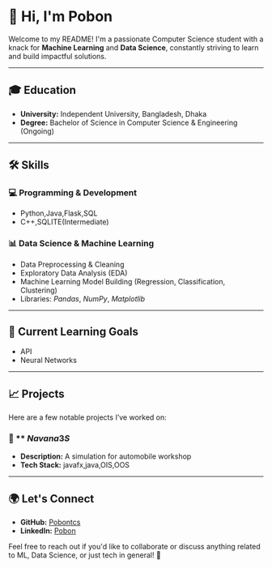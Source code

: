 # 👋 Hi, I'm **Pobon**

Welcome to my README! I'm a passionate Computer Science student with a knack for **Machine Learning** and **Data Science**, constantly striving to learn and build impactful solutions.

---

## 🎓 **Education**
- **University:** Independent University, Bangladesh, Dhaka
- **Degree:** Bachelor of Science in Computer Science & Engineering (Ongoing)

---

## 🛠️ **Skills**

### 💻 Programming & Development
- Python,Java,Flask,SQL
- C++,SQLITE(Intermediate)

### 📊 Data Science & Machine Learning
- Data Preprocessing & Cleaning
- Exploratory Data Analysis (EDA)
- Machine Learning Model Building (Regression, Classification, Clustering)
- Libraries: $Pandas$, $NumPy$, $Matplotlib$



---

## 🌱 **Current Learning Goals**
- API
- Neural Networks
  

---

## 📈 **Projects**
Here are a few notable projects I’ve worked on:

### 🧠 ** $Navana3S$
- **Description:** A simulation for automobile workshop
- **Tech Stack:** javafx,java,OIS,OOS


---

## 🌍 **Let's Connect**
- **GitHub:** [Pobontcs](https://github.com/pobontcs)  
- **LinkedIn:** [Pobon](https://www.linkedin.com/in/abdullah-al-hossain-4646a6253/)

Feel free to reach out if you'd like to collaborate or discuss anything related to ML, Data Science, or just tech in general! 🤝

